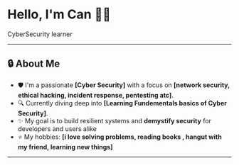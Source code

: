 
  <h1>Hello, I'm Can 🕵️‍♂️</h1>
  <p>CyberSecurity learner</p>
</div>

---

## 🔒 About Me

- 🛡️ I'm a passionate **[Cyber Security]** with a focus on **[network security, ethical hacking, incident response, pentesting atc]**.
- 🔍 Currently diving deep into **[Learning Fundementals basics of Cyber Security]**.
- ✨ My goal is to build resilient systems and **demystify security** for developers and users alike
- ⭐ My hobbies: **[i love solving problems, reading books , hangut with my friend, learning new things]**
  
---
